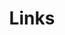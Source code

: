 ---
layout: page
title: Links
description: Have questions? I have answers.
background: '/img/bg-contact.jpg'
form: true
---